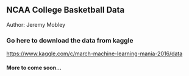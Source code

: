 ## NCAA College Basketball Data ##

Author: Jeremy Mobley

### Go here to download the data from kaggle

https://www.kaggle.com/c/march-machine-learning-mania-2016/data

#### More to come soon...